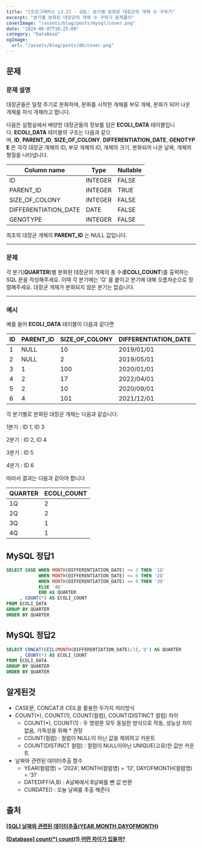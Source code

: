 ```yaml
---
title: "[프로그래머스 LV.2] - SQL: 분기별 분화된 대장균의 개체 수 구하기"
excerpt: "분기별 분화된 대장균의 개체 수 구하기 문제풀이"
coverImage: "/assets/blog/posts/mysql/cover.png"
date: "2024-06-07T10:25:00"
category: "DataBase"
ogImage:
  url: "/assets/blog/posts/db/cover.png"
---
```


## 문제

### 문제 설명

대장균들은 일정 주기로 분화하며, 분화를 시작한 개체를 부모 개체, 분화가 되어 나온 개체를 자식 개체라고 합니다.

다음은 실험실에서 배양한 대장균들의 정보를 담은 **ECOLI_DATA** 테이블입니다. **ECOLI_DATA** 테이블의 구조는 다음과 같으며, **ID**, **PARENT_ID**, **SIZE_OF_COLONY**, **DIFFERENTIATION_DATE**, **GENOTYPE** 은 각각 대장균 개체의 ID, 부모 개체의 ID, 개체의 크기, 분화되어 나온 날짜, 개체의 형질을 나타냅니다.

| Column name          | Type    | Nullable |
| -------------------- | ------- | -------- |
| ID                   | INTEGER | FALSE    |
| PARENT_ID            | INTEGER | TRUE     |
| SIZE_OF_COLONY       | INTEGER | FALSE    |
| DIFFERENTIATION_DATE | DATE    | FALSE    |
| GENOTYPE             | INTEGER | FALSE    |

최초의 대장균 개체의 **PARENT_ID** 는 NULL 값입니다.

---

### 문제

각 분기(**QUARTER**)별 분화된 대장균의 개체의 총 수(**ECOLI_COUNT**)를 출력하는 SQL 문을 작성해주세요. 이때 각 분기에는 'Q' 를 붙이고 분기에 대해 오름차순으로 정렬해주세요. 대장균 개체가 분화되지 않은 분기는 없습니다.

---

### 예시

예를 들어 **ECOLI_DATA** 테이블이 다음과 같다면

| ID  | PARENT_ID | SIZE_OF_COLONY | DIFFERENTIATION_DATE | GENOTYPE |
| --- | --------- | -------------- | -------------------- | -------- |
| 1   | NULL      | 10             | 2019/01/01           | 5        |
| 2   | NULL      | 2              | 2019/05/01           | 3        |
| 3   | 1         | 100            | 2020/01/01           | 4        |
| 4   | 2         | 17             | 2022/04/01           | 4        |
| 5   | 2         | 10             | 2020/09/01           | 6        |
| 6   | 4         | 101            | 2021/12/01           | 22       |

각 분기별로 분화된 대장균 개체는 다음과 같습니다.

1분기 : ID 1, ID 3

2분기 : ID 2, ID 4

3분기 : ID 5

4분기 : ID 6

따라서 결과는 다음과 같아야 합니다

| QUARTER | ECOLI_COUNT |
| ------- | ----------- |
| 1Q      | 2           |
| 2Q      | 2           |
| 3Q      | 1           |
| 4Q      | 1           |

## MySQL 정답1

```sql
SELECT CASE WHEN MONTH(DIFFERENTIATION_DATE) <= 3 THEN '1Q'
            WHEN MONTH(DIFFERENTIATION_DATE) <= 6 THEN '2Q'
            WHEN MONTH(DIFFERENTIATION_DATE) <= 9 THEN '3Q'
            ELSE '4Q'
            END AS QUARTER
     , COUNT(*) AS ECOLI_COUNT
FROM ECOLI_DATA
GROUP BY QUARTER
ORDER BY QUARTER
```

## MySQL 정답2

```sql
SELECT CONCAT(CEIL(MONTH(DIFFERENTIATION_DATE)/3),'Q') AS QUARTER
     , COUNT(*) AS ECOLI_COUNT
FROM ECOLI_DATA
GROUP BY QUARTER
ORDER BY QUARTER
```

## 알게된것

- CASE문, CONCAT과 CEIL을 활용한 두가지 처리방식
- COUNT(\*), COUNT(1), COUNT(컬럼), COUNT(DISTINCT 컬럼) 차이
  - COUNT(\*), COUNT(1) : 두 명령문 모두 동일한 방식으로 작동, 성능상 차이없음, 가독성을 위해 \* 권장
  - COUNT(컬럼) : 컬럼이 NULL이 아닌 값을 제외하고 카운트
  - COUNT(DISTINCT 컬럼) : 컬럼이 NULL이아닌 UNIQUE(고유)한 값만 카운트
- 날짜와 관련된 데이터추출 함수
  - YEAR(컬럼명) = ‘2024’, MONTH(컬럼명) = ‘12’, DAYOFMONTH(컬럼명) = ‘31’
  - DATEDIFF(A,B) : A날짜에서 B날짜를 뺀 값 반환
  - CURDATE() : 오늘 날짜를 추출 해준다

## 출처

[**[SQL] 날짜와 관련된 데이터추출(YEAR,MONTH,DAYOFMONTH)**](https://marketinga.tistory.com/13)

[**[Database] count(\*) count(1) 어떤 차이가 있을까?**](https://annajang.tistory.com/54)
